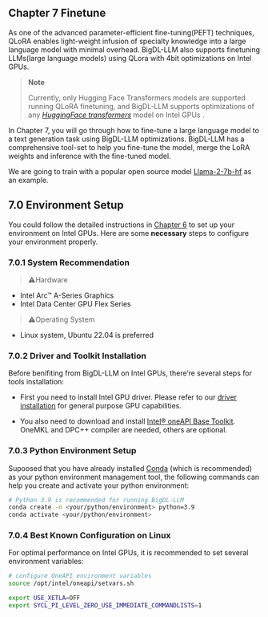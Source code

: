 ## Chapter 7 Finetune

As one of the advanced parameter-efficient fine-tuning(PEFT) techniques, QLoRA enables light-weight infusion of specialty knowledge into a large language model with minimal overhead. BigDL-LLM also supports finetuning LLMs(large language models) using QLora with 4bit optimizations on Intel GPUs.

> **Note**
>
> Currently, only Hugging Face Transformers models are supported running QLoRA finetuning, and BigDL-LLM supports optimizations of any [*HuggingFace transformers*](https://huggingface.co/docs/transformers/index) model on Intel GPUs .


In Chapter 7, you will go through how to fine-tune a large language model to a text generation task using BigDL-LLM optimizations. BigDL-LLM has a comprehensive tool-set to help you fine-tune the model, merge the LoRA weights and inference with the fine-tuned model.

We are going to train with a popular open source model [Llama-2-7b-hf](https://huggingface.co/meta-llama/Llama-2-7b-hf) as an example.

## 7.0 Environment Setup 

You could follow the detailed instructions in [Chapter 6](../ch_6_GPU_Acceleration/README.md) to set up your environment on Intel GPUs. Here are some **necessary** steps to configure your environment properly.

### 7.0.1 System Recommendation

> ⚠️Hardware
  - Intel Arc™ A-Series Graphics
  - Intel Data Center GPU Flex Series

> ⚠️Operating System
  - Linux system, Ubuntu 22.04 is preferred


### 7.0.2 Driver and Toolkit Installation

Before benifiting from BigDL-LLM on Intel GPUs, there’re several steps for tools installation:

- First you need to install Intel GPU driver. Please refer to our [driver installation](https://dgpu-docs.intel.com/driver/installation.html) for general purpose GPU capabilities.

- You also need to download and install [Intel® oneAPI Base Toolkit](https://www.intel.com/content/www/us/en/developer/tools/oneapi/base-toolkit-download.html). OneMKL and DPC++ compiler are needed, others are optional.


### 7.0.3 Python Environment Setup

Supoosed that you have already installed [Conda](https://docs.conda.io/projects/conda/en/stable/) (which is recommended) as your python environment management tool, the following commands can help you create and activate your python environment: 

```bash
# Python 3.9 is recommended for running BigDL-LLM
conda create -n <your/python/environment> python=3.9 
conda activate <your/python/environment> 
```

### 7.0.4 Best Known Configuration on Linux

For optimal performance on Intel GPUs, it is recommended to set several environment variables:

```bash
# configure OneAPI environment variables
source /opt/intel/oneapi/setvars.sh

export USE_XETLA=OFF
export SYCL_PI_LEVEL_ZERO_USE_IMMEDIATE_COMMANDLISTS=1
```



